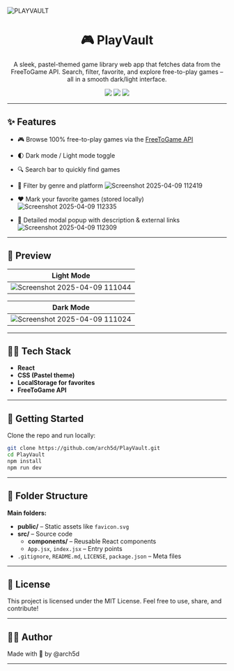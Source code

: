 ![PLAYVAULT](https://github.com/user-attachments/assets/78c056ad-f63b-4483-b9a5-d8fe1af634ae)


<h1 align="center">🎮 PlayVault</h1>
<p align="center">
  A sleek, pastel-themed game library web app that fetches data from the FreeToGame API. Search, filter, favorite, and explore free-to-play games – all in a smooth dark/light interface.
</p>

<p align="center">
  <img src="https://img.shields.io/github/license/arch5d/PlayVault" />
  <img src="https://img.shields.io/github/deployments/arch5d/PlayVault/github-pages" />
  <img src="https://img.shields.io/github/languages/top/arch5d/PlayVault" />
</p>

---

## ✨ Features

- 🎮 Browse 100% free-to-play games via the [FreeToGame API](https://www.freetogame.com/api-doc)
- 🌓 Dark mode / Light mode toggle
- 🔍 Search bar to quickly find games
- 🎯 Filter by genre and platform
    ![Screenshot 2025-04-09 112419](https://github.com/user-attachments/assets/f34599da-d1e7-4c94-9bf7-d0c2537f567e)

- ❤️ Mark your favorite games (stored locally)
    ![Screenshot 2025-04-09 112335](https://github.com/user-attachments/assets/0f5e3edd-8d56-4ea4-9305-391b349a83a2)

- 💬 Detailed modal popup with description & external links
    ![Screenshot 2025-04-09 112309](https://github.com/user-attachments/assets/e19d005c-1c65-4fcd-8d45-c55c46c7b58d)


---

## 📸 Preview

| Light Mode |
|------------|
| ![Screenshot 2025-04-09 111044](https://github.com/user-attachments/assets/e20b12f3-9bfb-4830-8d88-fd256bde8c8f) |


| Dark Mode |
|-----------|
| ![Screenshot 2025-04-09 111024](https://github.com/user-attachments/assets/bbe55626-0523-4272-af8b-32fda1a77dfa) |

---

## 🧑‍💻 Tech Stack

- **React**
- **CSS (Pastel theme)**
- **LocalStorage for favorites**
- **FreeToGame API**

---

## 🚀 Getting Started

Clone the repo and run locally:

```bash
git clone https://github.com/arch5d/PlayVault.git
cd PlayVault
npm install
npm run dev
```

---

## 📁 Folder Structure

**Main folders:**

- **public/** – Static assets like `favicon.svg`
- **src/** – Source code  
  - **components/** – Reusable React components  
  - `App.jsx`, `index.jsx` – Entry points  
- `.gitignore`, `README.md`, `LICENSE`, `package.json` – Meta files

---

## 📄 License
This project is licensed under the MIT License.
Feel free to use, share, and contribute!

---

## 🙋‍♀️ Author
Made with 💜 by @arch5d

---
